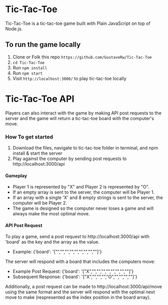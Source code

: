 # Tic-Tac-Toe
Tic-Tac-Toe is a tic-tac-toe game built with Plain JavaScript on top of Node.js.


## To run the game locally

1. Clone or Folk this repo `https://github.com/GustaveRw/Tic-Tac-Toe`
2. `cd Tic-Tac-Toe`
3. Run `npm install`
4. Run `npm start`
5. Visit `http://localhost:3000/` to play tic-tac-toe locally


# Tic-Tac-Toe API
Players can also interact with the game by making API post requests to the server and the game will return a tic-tac-toe board with the computer's move.

### How To get started

1. Download the files, navigate to tic-tac-toe folder in terminal, and npm install & start the server
2. Play against the computer by sending post requests to http://localhost:3000/api


#### Gameplay

- Player 1 is represented by "X" and Player 2 is represented by "O".
- If an empty array is sent to the server, the computer will be Player 1.
- If an array with a single 'X' and 8 empty strings is sent to the server, the computer will be Player 2.
- The game is designed so the computer never loses a game and will always make the most optimal move.

#### API Post Request
To play a game, send a post request to  http://localhost:3000/api with 'board' as the key and the array as the value.
- Example: {'board': '["","","","","","","","",""]'}

The server will respond with a board that includes the computers move:
- Example Post Request: {'board': '["X","","","","","","","",""]'}
- Subsequent Response: {'board': '["X","","","","O","","","",""]'}

Additionally, a post request can be made to http://localhost:3000/api/move using the same format and the server will respond with the optimal next move to make (respresented as the index position in the board array).
